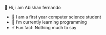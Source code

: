 
👋 Hi, i am Abishan fernando
- 🔭 I am a first year computer science student
- 🌱 I’m currently learning programming
- ⚡ Fun fact: Nothing much to say


